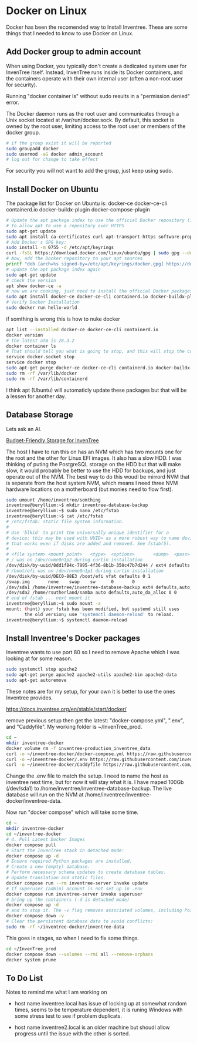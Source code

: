 # Docker on Linux

Docker has been the recomended way to Install Inventree. These are some things that I needed to know to use Docker on Linux.

## Add Docker group to admin account

When using Docker, you typically don't create a dedicated system user for InvenTree itself. Instead, InvenTree runs inside its Docker containers, and the containers operate with their own internal user (often a non-root user for security).

Running "docker container ls" without sudo results in a "permission denied" error.

The Docker daemon runs as the root user and communicates through a Unix socket located at /var/run/docker.sock. By default, this socket is owned by the root user, limiting access to the root user or members of the docker group.

```bash
# if the group exist it will be reported
sudo groupadd docker
sudo usermod -aG docker admin_account
# log out for change to take effect
```

For security you will not want to add the group, just keep using sudo.

## Install Docker on Ubuntu

The package list for Docker on Ubuntu is: docker-ce docker-ce-cli containerd.io docker-buildx-plugin docker-compose-plugin

```bash
# Update the apt package index to use the official Docker repository (in ca-certificates) 
# to allow apt to use a repository over HTTPS
sudo apt-get update
sudo apt install ca-certificates curl apt-transport-https software-properties-common lsb-release
# Add Docker's GPG key:
sudo install -m 0755 -d /etc/apt/keyrings
curl -fsSL https://download.docker.com/linux/ubuntu/gpg | sudo gpg --dearmor -o /etc/apt/keyrings/docker.gpg
# Now, add the Docker repository to your apt sources
printf "deb [arch=%s signed-by=/etc/apt/keyrings/docker.gpg] https://download.docker.com/linux/ubuntu %s stable\n" "$(dpkg --print-architecture)" "$(. /etc/os-release && echo "$VERSION_CODENAME")" | sudo tee /etc/apt/sources.list.d/docker.list > /dev/null
# update the apt package index again
sudo apt-get update
# check the version
apt show docker-ce -a
# now we are cooking, just need to install the official Docker packages
sudo apt install docker-ce docker-ce-cli containerd.io docker-buildx-plugin docker-compose-plugin
# Verify Docker Installation
sudo docker run hello-world
```

if somthing is wrong this is how to nuke docker

```bash
apt list --installed docker-ce docker-ce-cli containerd.io
docker version
# the latest atm is 28.3.2
docker container ls
# That should tell you what is going to stop, and this will stop the current Docker.
service docker.socket stop
service docker stop
sudo apt-get purge docker-ce docker-ce-cli containerd.io docker-buildx-plugin docker-compose-plugin
sudo rm -rf /var/lib/docker
sudo rm -rf /var/lib/containerd
```

I think apt (Ubuntu) will automaticly update these packages but that will be a lessen for another day.

## Database Storage

Lets ask an AI.

[Budget-Friendly Storage for InvenTree](https://x.com/i/grok/share/qg3VEC01fZTSgROn6w8SIjZTa)

The host I have to run this on has an NVM which has two mounts one for the root and the other for Linux EFI images. It also has a slow HDD. I was thinking of puting the PostgreSQL storage on the HDD but that will make slow, it would probably be better to use the HDD for backups, and just operate out of the NVM. The best way to do this woudl be mirrord NVM that is seperate from the host system NVM, which means I need three NVM hardware locations on a motherboard (but monies need to flow first).

```bash
sudo umount /home/inventree/somthing
inventree@beryllium:~$ mkdir inventree-database-backup
inventree@beryllium:~$ sudo nano /etc/fstab
inventree@beryllium:~$ cat /etc/fstab
# /etc/fstab: static file system information.
#
# Use 'blkid' to print the universally unique identifier for a
# device; this may be used with UUID= as a more robust way to name devices
# that works even if disks are added and removed. See fstab(5).
#
# <file system> <mount point>   <type>  <options>       <dump>  <pass>
# / was on /dev/nvme0n1p2 during curtin installation
/dev/disk/by-uuid/8dd1f84c-7995-4f36-8b1b-350c47b7d244 / ext4 defaults 0 1
# /boot/efi was on /dev/nvme0n1p1 during curtin installation
/dev/disk/by-uuid/DEC0-88E3 /boot/efi vfat defaults 0 1
/swap.img       none    swap    sw      0       0
/dev/sda1 /home/inventree/inventree-database-backup ext4 defaults,auto_da_alloc 0 0
/dev/sda2 /home/rsutherland/samba auto defaults,auto_da_alloc 0 0
# end of fstab ... next mount it
inventree@beryllium:~$ sudo mount -a
mount: (hint) your fstab has been modified, but systemd still uses
       the old version; use 'systemctl daemon-reload' to reload.
inventree@beryllium:~$ systemctl daemon-reload
```

## Install Inventree's Docker packages

Inventree wants to use port 80 so I need to remove Apache which I was looking at for some reason.

```bash
sudo systemctl stop apache2
sudo apt-get purge apache2 apache2-utils apache2-bin apache2-data
sudo apt-get autoremove
```

These notes are for my setup, for your own it is better to use the ones Inventree provides.

<https://docs.inventree.org/en/stable/start/docker/>

remove previous setup then get the latest: "docker-compose.yml", ".env", and  "Caddyfile". My working folder is ~/InvenTree_prod.

```bash
cd ~
mkdir inventree-docker
docker volume rm -f inventree-production_inventree_data
curl -o ~/inventree-docker/docker-compose.yml https://raw.githubusercontent.com/inventree/inventree/stable/contrib/container/docker-compose.yml
curl -o ~/inventree-docker/.env https://raw.githubusercontent.com/inventree/inventree/stable/contrib/container/.env
curl -o ~/inventree-docker/Caddyfile https://raw.githubusercontent.com/inventree/inventree/stable/contrib/container/Caddyfile
```

Change the .env file to match the setup. I need to name the host as inventree next time, but for now it will stay what it is. I have maped 100Gb (/dev/sda1) to /home/inventree/inventree-database-backup. The live database will run on the NVM at /home/inventree/inventree-docker/inventree-data.

Now run "docker compose" which will take some time.

```bash
cd ~
mkdir inventree-docker
cd ~/inventree-docker
# 4. Pull Latest Docker Images
docker compose pull
# Start the InvenTree stack in detached mode:
docker compose up -d
# Ensure required Python packages are installed.
# Create a new (empty) database.
# Perform necessary schema updates to create database tables.
# Update translation and static files.
docker compose run --rm inventree-server invoke update
# If superuser (admin) account is not set up in .env
docker compose run inventree-server invoke superuser
# bring up the containers (-d is detached mode)
docker compose up -d
# and to stop it. The -v flag removes associated volumes, including PostgreSQL data, to ensure clean start
docker compose down -v
# Clear the persistent database data to avoid conflicts:
sudo rm -rf ~/inventree-docker/inventree-data
```

This goes in stages, so when I need to fix some things.

```bash
cd ~/InvenTree_prod
docker compose down --volumes --rmi all --remove-orphans
docker system prune
```

## To Do List

Notes to remind me what I am working on

- host name inventree.local has issue of locking up at somewhat random times, seems to be temperature dependent, it is runing Windows with some stress test to see if problem duplicats.

- host name inventree2.local is an older machine but shoudl allow progress until the issue with the other is sorted. 